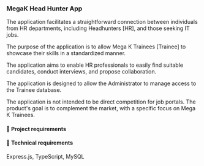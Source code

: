 ### MegaK Head Hunter App

The application facilitates a straightforward connection between individuals from HR departments, including Headhunters [HR], and those seeking IT jobs.

The purpose of the application is to allow Mega K Trainees [Trainee] to showcase their skills in a standardized manner.

The application aims to enable HR professionals to easily find suitable candidates, conduct interviews, and propose collaboration.

The application is designed to allow the Administrator to manage access to the Trainee database.

The application is not intended to be direct competition for job portals. The product's goal is to complement the market, with a specific focus on Mega K Trainees.

#### 📝 Project requirements

#### 🔧 Technical requirements

Express.js, TypeScript, MySQL